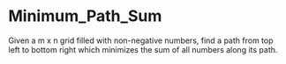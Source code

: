 # Minimum_Path_Sum
Given a m x n grid filled with non-negative numbers, find a path from top left to bottom right which minimizes the sum of all numbers along its path.
